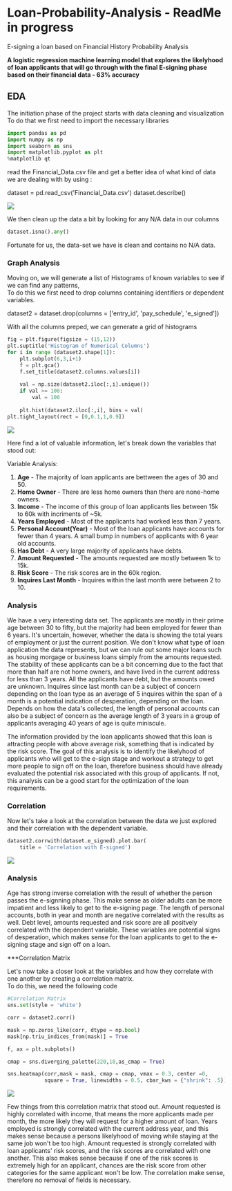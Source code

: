 # Loan-Probability-Analysis - ReadMe in progress
E-signing a loan based on Financial History Probability Analysis

__A logistic regression machine learning model that explores the likelyhood of loan applicants that will go through with the final E-signing phase based on their financial data - 63% accuracy__

## EDA
The initiation phase of the project starts with data cleaning and visualization <br />
To do that we first need to import the necessary libraries 

```python
import pandas as pd
import numpy as np
import seaborn as sns
import matplotlib.pyplot as plt
%matplotlib qt
```
read the Financial_Data.csv file and get a better idea of what kind of data we are dealing with by using :<br />

dataset = pd.read_csv('Financial_Data.csv') 
dataset.describe()

![](Images/Desc.png)


We then clean up the data a bit by looking for any N/A data in our columns<br />

```python
dataset.isna().any()
```

Fortunate for us, the data-set we have is clean and contains no N/A data.<br />

### Graph Analysis

Moving on, we will generate a list of Histograms of known variables to see if we can find any patterns, <br />
To do this we first need to drop columns containing identifiers or dependent variables. <br />

dataset2 = dataset.drop(columns = ['entry_id', 'pay_schedule', 'e_signed']) <br />

With all the columns preped, we can generate a grid of histograms

```python
fig = plt.figure(figsize = (15,12))
plt.suptitle('Histogram of Numerical Columns')
for i in range (dataset2.shape[1]):
    plt.subplot(6,3,i+1)
    f = plt.gca()
    f.set_title(dataset2.columns.values[i])
    
    val = np.size(dataset2.iloc[:,i].unique())
    if val >= 100:
        val = 100
        
    plt.hist(dataset2.iloc[:,i], bins = val)
plt.tight_layout(rect = [0,0.1,1,0.9])

```

![](Images/Hist.png)

Here find a lot of valuable information, let's break down the variables that stood out:<br />

Variable Analysis: <br />

1. **Age** - The majority of loan applicants are bettween the ages of 30 and 50. <br />
2. **Home Owner** - There are less home owners than there are none-home owners. <br />
3. **Income** - The income of this group of loan applicants lies between 15k to 60k with incriments of ~5k. <br />
4. **Years Employed** - Most of the applicants had worked less than 7 years. <br />
5. **Personal Account(Year)** - Most of the loan applicants have accounts for fewer than 4 years. A small bump in numbers of applicants with 6 year old accounts.<br />
6. **Has Debt** - A very large majority of applicants have debts. <br />
7. **Amount Requested** - The amounts requested are mostly between 1k to 15k. <br />
8. **Risk Score** - The risk scores are in the 60k region. <br />
9. **Inquires Last Month** - Inquires within the last month were between 2 to 10. <br />

### Analysis

We have a very interesting data set. The applicants are mostly in their prime age between 30 to fifty, but the majority had been employed for fewer than 6 years. It's uncertain, however, whether the data is showing the total years of employment or just the current position. We don't know what type of loan application the data represents, but we can rule out some major loans such as housing morgage or business loans simply from the amounts requested. The stability of these applicants can be a bit concerning due to the fact that more than half are not home owners, and have lived in the current address for less than 3 years. All the applicants have debt, but the amounts owed are unknown. Inquires since last month can be a subject of concern depending on the loan type as an average of 5 inquires within the span of a month is a potential indication of desperation, depending on the loan. Depends on how the data's collected, the length of personal accounts can also be a subject of concern as the average length of 3 years in a group of applicants averaging 40 years of age is quite miniscule. <br />
    
The information provided by the loan applicants showed that this loan is attracting people with above average risk, something that is indicated by the risk score. The goal of this analysis is to identify the likelyhood of applicants who will get to the e-sign stage and workout a strategy to get more people to sign off on the loan, therefore business should have already evaluated the potential risk associated with this group of applicants. If not, this analysis can be a good start for the optimization of the loan requirements.  <br />

### Correlation

Now let's take a look at the correlation between the data we just explored and their correlation with the dependent variable. <br />

```python
dataset2.corrwith(dataset.e_signed).plot.bar(
    title = 'Correlation with E-signed')
```

![](Images/CorrPlot.png) 

### Analysis

Age has strong inverse correlation with the result of whether the person passes the e-signning phase. This make sense as older adults can be more impatient and less likely to get to the e-signing page. The length of personal accounts, both in year and month are negative correlated with the results as well. Debt level, amounts requested and risk score are all positvely correlated with the dependent variable. These variables are potential signs of desperation, which makes sense for the loan applicants to get to the e-signing stage and sign off on a loan.<br />

***Correlation Matrix

Let's now take a closer look at the variables and how they correlate with one another by creating a correlation matrix. <br />
To do this, we need the following code

```python
#Correlation Matrix
sns.set(style = 'white')

corr = dataset2.corr()

mask = np.zeros_like(corr, dtype = np.bool)
mask[np.triu_indices_from(mask)] = True

f, ax = plt.subplots()

cmap = sns.diverging_palette(220,10,as_cmap = True)

sns.heatmap(corr,mask = mask, cmap = cmap, vmax = 0.3, center =0,
            square = True, linewidths = 0.5, cbar_kws = {"shrink": .5})
```

![](Images/Heat.png) 


Few things from this correlation matrix that stood out. Amount requested is highly correlated with income, that means the more applicants made per month, the more likely they will request for a higher amount of loan. Years employed is strongly correlated with the current address year, and this makes sense because a persons likelyhood of moving while staying at the same job won't be too high. Amount requested is strongly correlated with loan applicants' risk scores, and the risk scores are correlated with one another. This also makes sense because if one of the risk scores is extremely high for an applicant, chances are the risk score from other categories for the same applicant won't be low. The correlation make sense, therefore no removal of fields is necessary.



